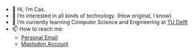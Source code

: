 - 👋 Hi, I’m Cas.
- 👀 I’m interested in all kinds of technology. (How original, I know)
- 🌱 I’m currently learning Computer Science and Engineering at [TU Delft](https://tudelft.nl)
- 📫 How to reach me:
  - [Personal Email](mailto:farkas.csacsa@gmail.com)
  - [Mastodon Account](https://social.linux.pizza/@farkas0x0d)
<!-- - 💞️ I’m looking to collaborate on ... -->

<!---
FCsacsa/FCsacsa is a ✨ special ✨ repository because its `README.md` (this file) appears on your GitHub profile.
You can click the Preview link to take a look at your changes.
--->
